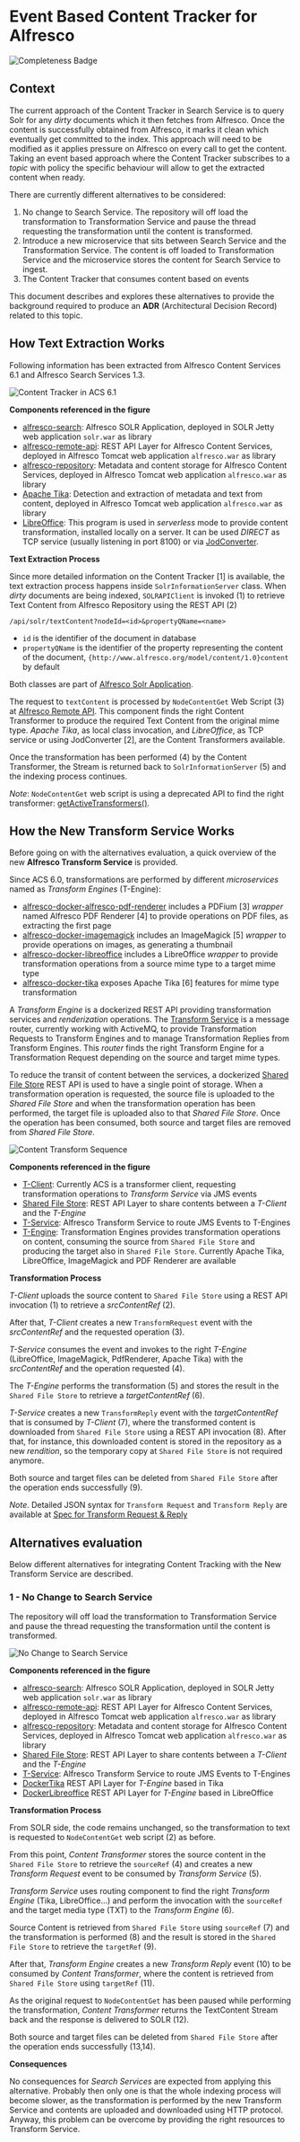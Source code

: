 # Event Based Content Tracker for Alfresco

![Completeness Badge](https://img.shields.io/badge/Document_Level-In_Progress-yellow.svg?style=flat-square)

## Context

The current approach of the Content Tracker in Search Service is to query Solr for any *dirty* documents which it then fetches from Alfresco. Once the content is successfully obtained from Alfresco, it marks it clean which eventually get committed to the index. This approach will need to be modified as it applies pressure on Alfresco on every call to get the content. Taking an event based approach where the Content Tracker subscribes to a *topic* with policy the specific behaviour will allow to get the extracted content when ready.

There are currently different alternatives to be considered:

1. No change to Search Service. The repository will off load the transformation to Transformation Service and pause the thread requesting the transformation until the content is transformed.
2. Introduce a new microservice that sits between Search Service and the Transformation Service. The content is off loaded to Transformation Service and the microservice stores the content for Search Service to ingest.
3. The Content Tracker that consumes content based on events

This document describes and explores these alternatives to provide the background required to produce an **ADR** (Architectural Decision Record) related to this topic.


## How Text Extraction Works

Following information has been extracted from Alfresco Content Services 6.1 and Alfresco Search Services 1.3.

![Content Tracker in ACS 6.1](content-tracker-current.png)

**Components referenced in the figure**

* [alfresco-search](https://github.com/Alfresco/SearchServices/tree/master/alfresco-search): Alfresco SOLR Application, deployed in SOLR Jetty web application `solr.war` as library
* [alfresco-remote-api](https://github.com/Alfresco/alfresco-remote-api): REST API Layer for Alfresco Content Services, deployed in Alfresco Tomcat web application `alfresco.war` as library
* [alfresco-repository](https://github.com/Alfresco/alfresco-repository): Metadata and content storage for Alfresco Content Services, deployed in Alfresco Tomcat web application `alfresco.war` as library
* [Apache Tika](https://github.com/Alfresco/alfresco-tika): Detection and extraction of metadata and text from content, deployed in Alfresco Tomcat web application `alfresco.war` as library
* [LibreOffice](https://www.libreoffice.org): This program is used in *serverless* mode to provide content transformation, installed locally on a server. It can be used *DIRECT* as TCP service (usually listening in port 8100) or via [JodConverter](http://docs.alfresco.com/community/concepts/OOo-subsystems-intro.html).

**Text Extraction Process**

Since more detailed information on the Content Tracker [1] is available, the text extraction process happens inside `SolrInformationServer` class. When *dirty* documents are being indexed, `SOLRAPIClient` is invoked (1) to retrieve Text Content from Alfresco Repository using the REST API (2)

```
/api/solr/textContent?nodeId=<id>&propertyQName=<name>
```

* `id` is the identifier of the document in database
* `propertyQName` is the identifier of the property representing the content of the document, `{http://www.alfresco.org/model/content/1.0}content` by default

Both classes are part of [Alfresco Solr Application](https://github.com/Alfresco/SearchServices/tree/master/alfresco-search).

The request to `textContent` is processed by `NodeContentGet` Web Script (3) at [Alfresco Remote API](https://github.com/Alfresco/alfresco-remote-api). This component finds the right Content Transformer to produce the required Text Content from the original mime type. *Apache Tika*, as local class invocation, and *LibreOffice*, as TCP service or using JodConverter [2], are the Content Transformers available.

Once the transformation has been performed (4) by the Content Transformer, the Stream is returned back to `SolrInformationServer` (5) and the indexing process continues.

*Note*: `NodeContentGet` web script is using a deprecated API to find the right transformer: [getActiveTransformers()](https://github.com/Alfresco/alfresco-repository/blob/alfresco-repository-7.60/src/main/java/org/alfresco/repo/content/ContentServiceImpl.java#L897).


## How the New Transform Service Works

Before going on with the alternatives evaluation, a quick overview of the new **Alfresco Transform Service** is provided.

Since ACS 6.0, transformations are performed by different *microservices* named as *Transform Engines* (T-Engine):

* [alfresco-docker-alfresco-pdf-renderer](https://git.alfresco.com/Repository/alfresco-docker-transformers/tree/master/alfresco-docker-alfresco-pdf-renderer) includes a PDFium [3] *wrapper* named Alfresco PDF Renderer [4] to provide operations on PDF files, as extracting the first page
* [alfresco-docker-imagemagick](https://git.alfresco.com/Repository/alfresco-docker-transformers/tree/master/alfresco-docker-imagemagick) includes an ImageMagick [5] *wrapper* to provide operations on images, as generating a thumbnail
* [alfresco-docker-libreoffice](https://git.alfresco.com/Repository/alfresco-docker-transformers/tree/master/alfresco-docker-libreoffice) includes a LibreOffice *wrapper* to provide transformation operations from a source mime type to a target mime type
* [alfresco-docker-tika](https://git.alfresco.com/Repository/alfresco-docker-transformers/tree/master/alfresco-docker-tika) exposes Apache Tika [6] features for mime type transformation

A *Transform Engine* is a dockerized REST API providing transformation services and *renderization* operations. The [Transform Service](https://github.com/Alfresco/alfresco-transform-service) is a message router, currently working with ActiveMQ, to provide Transformation Requests to Transform Engines and to manage Transformation Replies from Transform Engines. This *router* finds the right Transform Engine for a Transformation Request depending on the source and target mime types.

To reduce the transit of content between the services, a dockerized [Shared File Store](https://github.com/Alfresco/alfresco-shared-file-store) REST API is used to have a single point of storage. When a transformation operation is requested, the source file is uploaded to the *Shared File Store* and when the transformation operation has been performed, the target file is uploaded also to that *Shared File Store*. Once the operation has been consumed, both source and target files are removed from *Shared File Store*.

![Content Transform Sequence](content-transform-sequence.png)

**Components referenced in the figure**

* [T-Client](https://github.com/Alfresco/alfresco-repository/blob/alfresco-repository-7.60/src/main/java/org/alfresco/messaging/camel/routes/OnContentUpdateRenditionRoute.java#L88): Currently ACS is a transformer client, requesting transformation operations to *Transform Service* via JMS events
* [Shared File Store](https://github.com/Alfresco/alfresco-shared-file-store): REST API Layer to share contents between a *T-Client* and the *T-Engine*
* [T-Service](https://github.com/Alfresco/alfresco-transform-service): Alfresco Transform Service to route JMS Events to T-Engines
* [T-Engine](https://git.alfresco.com/Repository/alfresco-docker-transformers): Transformation Engines provides transformation operations on content, consuming the source from `Shared File Store` and producing the target also in `Shared File Store`. Currently Apache Tika, LibreOffice, ImageMagick and PDF Renderer are available

**Transformation Process**

*T-Client* uploads the source content to `Shared File Store` using a REST API invocation (1) to retrieve a *srcContentRef* (2).

After that, *T-Client* creates a new `TransformRequest` event with the *srcContentRef* and the requested operation (3).

*T-Service* consumes the event and invokes to the right *T-Engine* (LibreOffice, ImageMagick, PdfRenderer, Apache Tika) with the *srcContentRef* and the operation requested (4).

The *T-Engine* performs the transformation (5) and stores the result in the `Shared File Store` to retrieve a *targetContentRef* (6).

*T-Service* creates a new `TransformReply` event with the *targetContentRef* that is consumed by *T-Client* (7), where the transformed content is downloaded from `Shared File Store` using a REST API invocation (8). After that, for instance, this downloaded content is stored in the repository as a new *rendition*, so the temporary copy at `Shared File Store` is not required anymore.

Both source and target files can be deleted from `Shared File Store` after the operation ends successfully (9).

*Note*. Detailed JSON syntax for `Transform Request` and `Transform Reply` are available at [Spec for Transform Request & Reply](https://github.com/Alfresco/alfresco-transform-service/blob/master/docs/transformation-request-reply.md)


## Alternatives evaluation

Below different alternatives for integrating Content Tracking with the New Transform Service are described.


### 1 - No Change to Search Service

The repository will off load the transformation to Transformation Service and pause the thread requesting the transformation until the content is transformed.

![No Change to Search Service](content-tracker-1.png)

**Components referenced in the figure**

* [alfresco-search](https://github.com/Alfresco/SearchServices/tree/master/alfresco-search): Alfresco SOLR Application, deployed in SOLR Jetty web application `solr.war` as library
* [alfresco-remote-api](https://github.com/Alfresco/alfresco-remote-api): REST API Layer for Alfresco Content Services, deployed in Alfresco Tomcat web application `alfresco.war` as library
* [alfresco-repository](https://github.com/Alfresco/alfresco-repository): Metadata and content storage for Alfresco Content Services, deployed in Alfresco Tomcat web application `alfresco.war` as library
* [Shared File Store](https://github.com/Alfresco/alfresco-shared-file-store): REST API Layer to share contents between a *T-Client* and the *T-Engine*
* [T-Service](https://github.com/Alfresco/alfresco-transform-service): Alfresco Transform Service to route JMS Events to T-Engines
* [DockerTika](https://git.alfresco.com/Repository/alfresco-docker-transformers/tree/master/alfresco-docker-tika) REST API Layer for *T-Engine* based in Tika
* [DockerLibreoffice](https://git.alfresco.com/Repository/alfresco-docker-transformers/tree/master/alfresco-docker-libreoffice) REST API Layer for *T-Engine* based in LibreOffice

**Transformation Process**

From SOLR side, the code remains unchanged, so the transformation to text is requested to `NodeContentGet` web script (2) as before.

From this point, *Content Transformer* stores the source content in the `Shared File Store` to retrieve the `sourceRef` (4) and creates a new *Transform Request* event to be consumed by *Transform Service* (5).

*Transform Service* uses routing component to find the right *Transform Engine* (Tika, LibreOffice...) and perform the invocation with the `sourceRef` and the target media type (TXT) to the *Transform Engine* (6).

Source Content is retrieved from `Shared File Store` using `sourceRef` (7) and the transformation is performed (8) and the result is stored in the `Shared File Store` to retrieve the `targetRef` (9).

After that, *Transform Engine* creates a new *Transform Reply* event (10) to be consumed by *Content Transformer*, where the content is retrieved from `Shared File Store` using `targetRef` (11).

As the original request to `NodeContentGet` has been paused while performing the transformation, *Content Transformer* returns the TextContent Stream back and the response is delivered to SOLR (12).

Both source and target files can be deleted from `Shared File Store` after the operation ends successfully (13,14).

**Consequences**

No consequences for *Search Services* are expected from applying this alternative. Probably then only one is that the whole indexing process will become slower, as the transformation is performed by the new Transform Service and contents are uploaded and downloaded using HTTP protocol. Anyway, this problem can be overcome by providing the right resources to Transform Service.
